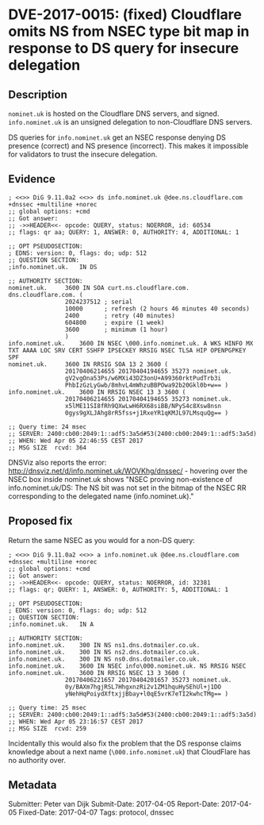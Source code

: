 # DVE-2017-0015: (fixed) Cloudflare omits NS from NSEC type bit map in response to DS query for insecure delegation

## Description

`nominet.uk` is hosted on the Cloudflare DNS servers, and signed.
`info.nominet.uk` is an unsigned delegation to non-Cloudflare DNS servers.

DS queries for `info.nominet.uk` get an NSEC response denying DS presence (correct) and NS presence (incorrect).
This makes it impossible for validators to trust the insecure delegation.

## Evidence

    ; <<>> DiG 9.11.0a2 <<>> ds info.nominet.uk @dee.ns.cloudflare.com +dnssec +multiline +norec
    ;; global options: +cmd
    ;; Got answer:
    ;; ->>HEADER<<- opcode: QUERY, status: NOERROR, id: 60534
    ;; flags: qr aa; QUERY: 1, ANSWER: 0, AUTHORITY: 4, ADDITIONAL: 1

    ;; OPT PSEUDOSECTION:
    ; EDNS: version: 0, flags: do; udp: 512
    ;; QUESTION SECTION:
    ;info.nominet.uk.   IN DS

    ;; AUTHORITY SECTION:
    nominet.uk.     3600 IN SOA curt.ns.cloudflare.com. dns.cloudflare.com. (
                    2024237512 ; serial
                    10000      ; refresh (2 hours 46 minutes 40 seconds)
                    2400       ; retry (40 minutes)
                    604800     ; expire (1 week)
                    3600       ; minimum (1 hour)
                    )
    info.nominet.uk.    3600 IN NSEC \000.info.nominet.uk. A WKS HINFO MX TXT AAAA LOC SRV CERT SSHFP IPSECKEY RRSIG NSEC TLSA HIP OPENPGPKEY SPF
    nominet.uk.     3600 IN RRSIG SOA 13 2 3600 (
                    20170406214655 20170404194655 35273 nominet.uk.
                    gV2vgOna53Ps/w6MXi43DZ3onU+A99360rktPudTrb3i
                    PhbIzGzLyGwb/8mhvL4mWhzuBBPOwa92b20Gkl0b+w== )
    info.nominet.uk.    3600 IN RRSIG NSEC 13 3 3600 (
                    20170406214655 20170404194655 35273 nominet.uk.
                    x5lME11SI8fRh9QXwLwH6RX68siBB/NPyS4c8Xsw8nsn
                    0gys9gXLJAhg8rR5fss+j1RxeYR1qKMJL97LMsquQg== )

    ;; Query time: 24 msec
    ;; SERVER: 2400:cb00:2049:1::adf5:3a5d#53(2400:cb00:2049:1::adf5:3a5d)
    ;; WHEN: Wed Apr 05 22:46:55 CEST 2017
    ;; MSG SIZE  rcvd: 364

DNSViz also reports the error: http://dnsviz.net/d/info.nominet.uk/WOVKhg/dnssec/ - hovering over the NSEC box inside nominet.uk shows "NSEC proving non-existence of info.nominet.uk/DS: The NS bit was not set in the bitmap of the NSEC RR corresponding to the delegated name (info.nominet.uk)."

## Proposed fix

Return the same NSEC as you would for a non-DS query:

    ; <<>> DiG 9.11.0a2 <<>> a info.nominet.uk @dee.ns.cloudflare.com +dnssec +multiline +norec
    ;; global options: +cmd
    ;; Got answer:
    ;; ->>HEADER<<- opcode: QUERY, status: NOERROR, id: 32381
    ;; flags: qr; QUERY: 1, ANSWER: 0, AUTHORITY: 5, ADDITIONAL: 1

    ;; OPT PSEUDOSECTION:
    ; EDNS: version: 0, flags: do; udp: 512
    ;; QUESTION SECTION:
    ;info.nominet.uk.   IN A

    ;; AUTHORITY SECTION:
    info.nominet.uk.    300 IN NS ns1.dns.dotmailer.co.uk.
    info.nominet.uk.    300 IN NS ns2.dns.dotmailer.co.uk.
    info.nominet.uk.    300 IN NS ns0.dns.dotmailer.co.uk.
    info.nominet.uk.    3600 IN NSEC info\000.nominet.uk. NS RRSIG NSEC
    info.nominet.uk.    3600 IN RRSIG NSEC 13 3 3600 (
                    20170406221657 20170404201657 35273 nominet.uk.
                    0y/BAXm7hgjRSL7HhgxnzRi2v1ZM1hquHySEhUl+j1DO
                    yNehHqPoiydXftxjjBbay+l0qE5vrK7eTI2kwhcTMg== )

    ;; Query time: 25 msec
    ;; SERVER: 2400:cb00:2049:1::adf5:3a5d#53(2400:cb00:2049:1::adf5:3a5d)
    ;; WHEN: Wed Apr 05 23:16:57 CEST 2017
    ;; MSG SIZE  rcvd: 259

Incidentally this would also fix the problem that the DS response claims knowledge about a next name (`\000.info.nominet.uk`) that CloudFlare has no authority over.

## Metadata

Submitter: Peter van Dijk
Submit-Date: 2017-04-05
Report-Date: 2017-04-05
Fixed-Date: 2017-04-07
Tags: protocol, dnssec

